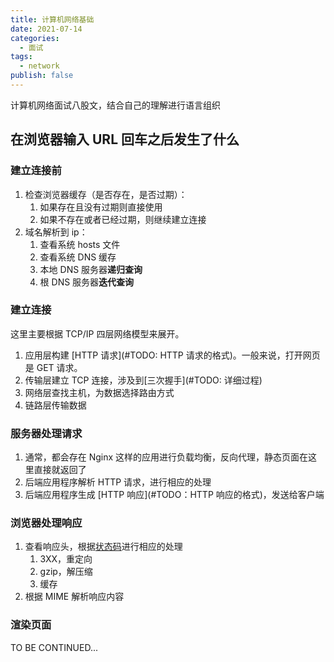 ```yaml
---
title: 计算机网络基础
date: 2021-07-14
categories:
  - 面试
tags:
  - network
publish: false
---
```


计算机网络面试八股文，结合自己的理解进行语言组织

<!-- more -->

## 在浏览器输入 URL 回车之后发生了什么

### 建立连接前

1. 检查浏览器缓存（是否存在，是否过期）：
   1. 如果存在且没有过期则直接使用
   2. 如果不存在或者已经过期，则继续建立连接
2. 域名解析到 ip：
   1. 查看系统 hosts 文件
   2. 查看系统 DNS 缓存
   3. 本地 DNS 服务器**递归查询**
   4. 根 DNS 服务器**迭代查询**

### 建立连接

这里主要根据 TCP/IP 四层网络模型来展开。

1. 应用层构建 [HTTP 请求](#TODO: HTTP 请求的格式)。一般来说，打开网页是 GET 请求。
2. 传输层建立 TCP 连接，涉及到[三次握手](#TODO: 详细过程)
3. 网络层查找主机，为数据选择路由方式
4. 链路层传输数据

### 服务器处理请求

1. 通常，都会存在 Nginx 这样的应用进行负载均衡，反向代理，静态页面在这里直接就返回了
2. 后端应用程序解析 HTTP 请求，进行相应的处理
3. 后端应用程序生成 [HTTP 响应](#TODO：HTTP 响应的格式)，发送给客户端

### 浏览器处理响应

1. 查看响应头，根据[状态码](#TODO：常见的状态码)进行相应的处理
   1. 3XX，重定向
   2. gzip，解压缩
   3. 缓存
2. 根据 MIME 解析响应内容

### 渲染页面

TO BE CONTINUED...
